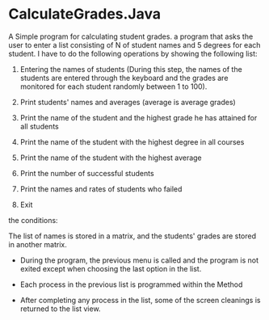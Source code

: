 # CalculateGrades.Java

A Simple program for calculating student grades.
a program that asks the user to enter a list consisting of N of student names and 5 degrees for each student. I have to do the following operations by showing the following list:

1. Entering the names of students (During this step, the names of the students are entered through the keyboard and the grades are monitored for each student randomly between 1 to 100).

2. Print students' names and averages (average is average grades)

3. Print the name of the student and the highest grade he has attained for all students

4. Print the name of the student with the highest degree in all courses

5. Print the name of the student with the highest average

6. Print the number of successful students

7. Print the names and rates of students who failed

8. Exit

the conditions:

The list of names is stored in a matrix, and the students' grades are stored in another matrix.

- During the program, the previous menu is called and the program is not exited except when choosing the last option in the list.

- Each process in the previous list is programmed within the Method

- After completing any process in the list, some of the screen cleanings is returned to the list view.
